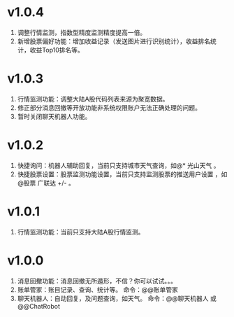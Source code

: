 ﻿# v1.0.4

1. 调整行情监测，指数型精度监测精度提高一倍。
2. 新增股票偏好功能：增加收益记录（发送图片进行识别统计），收益排名统计，收益Top10排名等。


# v1.0.3

1. 行情监测功能：调整大陆A股代码列表来源为聚宽数据。
2. 修正部分消息回撤等开放功能非系统权限账户无法正确处理的问题。
3. 暂时关闭聊天机器人功能。


# v1.0.2

1. 快捷询问：机器人辅助回复，当前只支持城市天气查询，如@* 光山天气 。
2. 快捷股票设置：股票监测功能设置，当前只支持监测股票的推送用户设置 ，如@股票 广联达 +/- 。


# v1.0.1

1. 行情监测功能：当前只支持大陆A股行情监测。


# v1.0.0

1. 消息回撤功能：消息回撤无所遁形，不信？你可以试试。。。
2. 账单管家：账目记录、查询、统计等。  命令：@@账单管家
3. 聊天机器人：自动回复，及问题查询，如天气。 命令：@@聊天机器人 或 @@ChatRobot